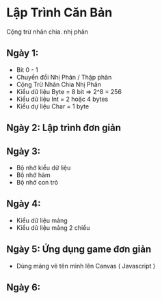 # Lập Trình Căn Bản


Cộng trừ nhân chia. nhị phân

## Ngày 1:

- Bit 0 - 1
- Chuyển đổi Nhị Phân / Thập phân
- Cộng Trừ Nhân Chia Nhị Phân
- Kiểu dữ liệu Byte = 8 bit => 2^8 = 256 
- Kiểu dử liệu Int = 2 hoặc 4 bytes
- Kiểu dự liệu Char = 1 byte


## Ngày 2: Lập trình đơn giản 


## Ngày 3:

- Bộ nhớ kiểu dữ liệu
- Bộ nhớ hàm 
- Bộ nhớ con trỏ

## Ngày 4:
- Kiểu dữ liệu mảng
- Kiểu dử liệu mảng 2 chiều

## Ngày 5: Ứng dụng game đơn giản
- Dùng mảng vẽ tên mình lên Canvas ( Javascript )

## Ngày 6:

